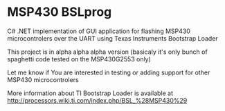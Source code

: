 # MSP430 BSLprog
C# .NET implementation of GUI application for flashing MSP430 microcontrolers over the UART using Texas Instruments Bootstrap Loader

This project is in alpha alpha alpha version (basicaly it's only bunch of spaghetti code tested on the MSP430G2553 only)

Let me know if You are interested in testing or adding support for other MSP430 microcontrolers



More information about TI Bootstrap Loader is available at
http://processors.wiki.ti.com/index.php/BSL_%28MSP430%29




